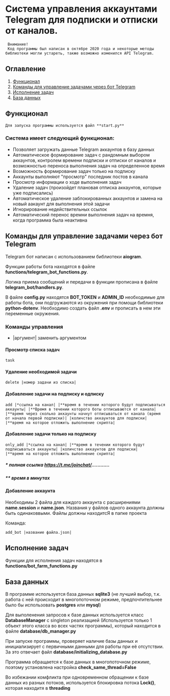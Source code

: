 # Система управления аккаунтами Telegram для подписки и отписки от каналов.

```
 Внимание!
 Код программы был написан в октябре 2020 года и некоторые методы библиотеки могли устареть, также возможно изменился API Telegram.
```

## Оглавление
1. [Функционал](#Функционал)
2. [Команды для управление задачами через бот Telegram](#Команды-для-управление-задачами-через-бот-Telegram)
3. [Исполнение задач](#Исполнение-задач)
4. [База данных](#База-данных)


## Функционал

```Для запуска программы используется файл **start.py** ```

### Система имеет следующий функционал:

- Позволяет загружать данные Telegram аккаунтов в базу данных
- Автоматическое формирование задач с рандомным выбором аккаунтов, контролем времени подписки
и отписки от каналов и возможностью переноса выполнения задач на определенное время
- Возможность формирование задач только на подписку
- Аккаунты выполняют "просмотр" последник постов в канала
- Просмотр информации о ходе выполнения задач
- Удаление задач (произойдет плановая отписка аккаунтов, которые уже подписались)
- Автоматическое удаление заблокированных аккаунтов и замена на новый аакаунт для выполнения этой задачи
- Игнорирование недействительных ссылок
- Автоматический перенос времни выполнения задач на времня, когда программа была неактивна

## Команды для управление задачами через бот Telegram

Telegram бот написан с использованием библиотеки **aiogram**.

Функции работы бота находятся в файле **functions/telegram_bot_functions.py**.

Логика приема сообщений и передачи в функции прописана в файле **telegram_bot/handlers.py**.

В файле **config.py** находятся **BOT_TOKEN** и **ADMIN_ID** необходимые для работы бота, они подгружаются из окружения
при помощи библиотеки **python-dotenv**. Необходимо создать файл **.env** и прописать в нем эти переменные окружения.

### Команды управления

- |аргумент| заменить аргументом

#### Просмотр списка задач

```task ```

#### Удаление необходимой задачи

```delete |номер задачи из списка|```


#### Добавление задачи на подписку и одписку

```
add |*ссылка на канал| |**время в течении которого будут подписываться аккаунты| |**Время в течении которого боты отписываются от канала|
|**время через сколько аккаунты начнут отписываться от канала (время от начала первой подписки)| |количство аккаунтов для подписки| 
|**время на которое отложить выполнение скрипта|
```

#### Добавление задачи только на подписку

```
only_add |*ссылка на канал| |**время в течении которого будут подписываться аккаунты| |количство аккаунтов для подписки| 
|**время на которое отложить выполнение скрипта|
```

##### * полная ссылка https://t.me/joinchat/............
##### ** время в минутах

#### Добавление аккаунта

Необходимы 2 файла для каждого аккаунта с расширениями **name.session** и **name.json**. Названия у файлов одного аккаунта должны быть одинаковвыми.
Файлы должны находитсЯ в папке проекта

Команда:

```add_bot |название файла.json|```

## Исполнение задач

Функции для исполнения задач находятся в **functions/bot_farm_functions.py**

## База данных

В программе используется база данных **sqlite3** (не лучший выбор, т.к. работа с ней происходит в многопоточном режиме, 
предпочтительнее было бы использовать **postgres** или **mysql**)

Для выполенения запросов к базе данных используется класс **DatabaseManager** с singleton реализацией (Используется только 1 объект этого класса во всех частях программы), 
который находится в файле **database/db_manager.py**

При запуске программы, проверяет наличие базы данных и инициализирует с первичными данными для работы при её отсутствии. За это отвечает файл 
**database/initializing_database.py**

Программа обращается к базе данных в многопоточном режиме, поэтому установлена настройка **check_same_thread=False**

Во избежании комфликта при одновременном обращении к базе данных из разных потоков, используется блокировка потока **Lock()**, которая находитя в **threading**
